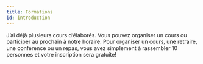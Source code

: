 ```yaml
---
title: Formations
id: introduction
---
```


J’ai déjà plusieurs cours d’élaborés. Vous pouvez organiser un cours ou participer au prochain à notre horaire. Pour organiser un cours, une retraire, une conférence ou un repas, vous avez simplement à rassembler 10 personnes et votre inscription sera gratuite!
